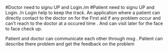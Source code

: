 #Doctor need to signu UP and Login./m
#Patient need to signu UP and Login. /n
Login help to keep the track.
An application where a patient can directly contact to the doctor on for the First aid if any problem occur and can’t reach to the doctor at a occured time . And can visit later for the face to face check up.

Patient and doctor can communicate each other through msg .
Patient can describe there problem and get the feedback on the problem

